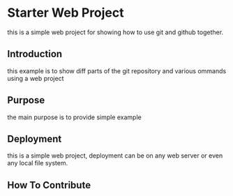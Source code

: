 # Starter Web Project

this is a simple web project for showing how to use git and github together.

## Introduction

this example is to show diff parts of the git repository and various ommands using a web project

## Purpose

the main purpose is to provide simple example

## Deployment

this is a simple web project, deployment can be on any web server or even any local file system.

## How To Contribute
